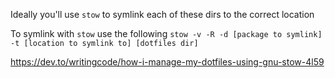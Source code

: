 Ideally you'll use `stow` to symlink each of these dirs to the correct location 

To symlink with `stow` use the following `stow -v -R -d [package to symlink] -t [location to symlink to] [dotfiles dir]`

https://dev.to/writingcode/how-i-manage-my-dotfiles-using-gnu-stow-4l59
